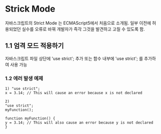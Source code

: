 ﻿# Strick Mode
자바스크립트의 Strict Mode 는 ECMAScript5에서 처음으로 소개됨.
일부 이전에 허용되었던 실수를 오류로 바꿔 개발자가 즉각 그것을 발견하고 고칠 수 있도록 함.

## 1.1 엄격 모드 적용하기
자바스크립트 파일 상단에 'use strict'; 추가
또는 함수 내부에 'use strict'; 를 추가하여 사용 가능

### 1.2 에러 발생 예제
```
1) "use strict";  
x = 3.14; // This will cause an error because x is not declared

2) 
"use strict";  
myFunction();  
  
function myFunction() {  
y = 3.14; // This will also cause an error because y is not declared  
}
```

